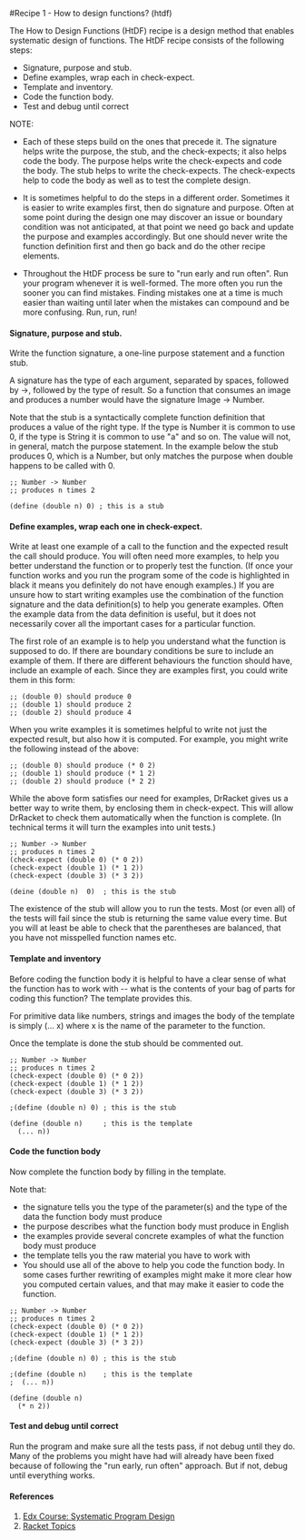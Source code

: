 #Recipe 1 - How to design functions? (htdf)

The How to Design Functions (HtDF) recipe is a design method that enables systematic design of functions. 
The HtDF recipe consists of the following steps:

- Signature, purpose and stub.
- Define examples, wrap each in check-expect.
- Template and inventory.
- Code the function body.
- Test and debug until correct

NOTE:
- Each of these steps build on the ones that precede it. The signature helps write the purpose, the stub, and the check-expects; it also helps code the body. The purpose helps write the check-expects and code the body. The stub helps to write the check-expects. The check-expects help to code the body as well as to test the complete design.

- It is sometimes helpful to do the steps in a different order. Sometimes it is easier to write examples first, then do 
signature and purpose. Often at some point during the design one may discover an issue or boundary condition was not anticipated,
at that point we need go back and update the purpose and examples accordingly. But one should never write the function 
definition first and then go back and do the other recipe elements.

- Throughout the HtDF process be sure to "run early and run often". Run your program whenever it is well-formed. 
The more often you run the sooner you can find mistakes. Finding mistakes one at a time is much easier than waiting until 
later when the mistakes can compound and be more confusing. Run, run, run!


#### Signature, purpose and stub.

Write the function signature, a one-line purpose statement and a function stub.

A signature has the type of each argument, separated by spaces, followed by ->, followed by the type of result. 
So a function that consumes an image and produces a number would have the signature Image -> Number.

Note that the stub is a syntactically complete function definition that produces a value of the right type. If the type is Number it is common to use 0, if the type is String it is common to use "a" and so on. The value will not, in general, match the purpose statement. In the example below the stub produces 0, which is a Number, but only matches the purpose when double happens to be called with 0.

```racket
;; Number -> Number
;; produces n times 2

(define (double n) 0) ; this is a stub

```
#### Define examples, wrap each one in check-expect.

Write at least one example of a call to the function and the expected result the call should produce.
You will often need more examples, to help you better understand the function or to properly test the function. (If once your function works and you run the program some of the code is highlighted in black it means you definitely do not have enough examples.) If you are unsure how to start writing examples use the combination of the function signature and the data definition(s) to help you generate examples. Often the example data from the data definition is useful, but it does not necessarily cover all the important cases for a particular function.

The first role of an example is to help you understand what the function is supposed to do. If there are boundary conditions be sure to include an example of them. If there are different behaviours the function should have, include an example of each. Since they are examples first, you could write them in this form:
```racket
;; (double 0) should produce 0
;; (double 1) should produce 2
;; (double 2) should produce 4
```
When you write examples it is sometimes helpful to write not just the expected result, but also how it is computed. For example, you might write the following instead of the above:
```racket
;; (double 0) should produce (* 0 2)
;; (double 1) should produce (* 1 2)
;; (double 2) should produce (* 2 2)
```
While the above form satisfies our need for examples, DrRacket gives us a better way to write them, by enclosing them in check-expect. This will allow DrRacket to check them automatically when the function is complete. (In technical terms it will turn the examples into unit tests.)
```racket
;; Number -> Number
;; produces n times 2
(check-expect (double 0) (* 0 2))
(check-expect (double 1) (* 1 2))
(check-expect (double 3) (* 3 2))

(deine (double n)  0)  ; this is the stub
```

The existence of the stub will allow you to run the tests. Most (or even all) of the tests will fail since the stub is returning the same value every time. But you will at least be able to check that the parentheses are balanced, that you have not misspelled function names etc.

#### Template and inventory

Before coding the function body it is helpful to have a clear sense of what the function has to work with -- what is the contents of your bag of parts for coding this function? The template provides this.

For primitive data like numbers, strings and images the body of the template is simply (... x) where x is the name of the parameter to the function.

Once the template is done the stub should be commented out.

```racket
;; Number -> Number
;; produces n times 2
(check-expect (double 0) (* 0 2))
(check-expect (double 1) (* 1 2))
(check-expect (double 3) (* 3 2))

;(define (double n) 0) ; this is the stub

(define (double n)     ; this is the template
  (... n))

```

#### Code the function body

Now complete the function body by filling in the template.

Note that:

- the signature tells you the type of the parameter(s) and the type of the data the function body must produce
- the purpose describes what the function body must produce in English
- the examples provide several concrete examples of what the function body must produce
- the template tells you the raw material you have to work with
- You should use all of the above to help you code the function body. In some cases further rewriting of examples might make it more clear how you computed certain values, and that may make it easier to code the function.

```racket
;; Number -> Number
;; produces n times 2
(check-expect (double 0) (* 0 2))
(check-expect (double 1) (* 1 2))
(check-expect (double 3) (* 3 2))

;(define (double n) 0) ; this is the stub

;(define (double n)    ; this is the template
;  (... n))

(define (double n)
  (* n 2))

```

#### Test and debug until correct

Run the program and make sure all the tests pass, if not debug until they do. Many of the problems you might have had will already have been fixed because of following the "run early, run often" approach. But if not, debug until everything works.

#### References

1. [Edx Course: Systematic Program Design](https://courses.edx.org/courses/course-v1:UBCx+SPD1x+1T2016/courseware/d4b5b9454a3e47689c866b557162d73d/348790b506ce479789ffd6c227d1bc9d/)
2. [Racket Topics](https://artyom.me/racket-topics)


